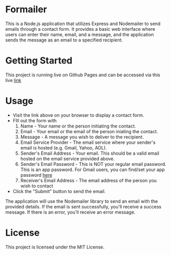 # Formailer

This is a Node.js application that utilizes Express and Nodemailer to send emails through a contact form. It provides a basic web interface where users can enter their name, email, and a message, and the application sends the message as an email to a specified recipient.

# Getting Started
This project is running live on Github Pages and can be accessed via this live [link](https://dimtony.github.io/formailer/)

# Usage
- Visit the link above on your browser to display a contact form.
- FIll out the form with 
  1. Name - Your name or the person initiating the contact.
  2. Email - Your email or the email of the person iniating the contact.
  3. Message - A message you wish to deliver to the recipient.
  4. Email Service Provider - The email service where your sender's email is hosted (e.g. Gmail, Yahoo, AOL).
  5. Sender's Email Address - Your email. This should be a valid email hosted on the email service provided above.
  6. Sender's Email Password - This is NOT your regular email password. This is an app password. For Gmail users, you can find/set your app password [here](https://support.google.com/accounts/answer/185833?hl=en#:~:text=Go%20to%20your%20Google%20Account,the%20page%2C%20select%20App%20passwords.)
  7. Receiver's Email Address - The email address of the person you wish to contact
- Click the "Submit" button to send the email.

The application will use the Nodemailer library to send an email with the provided details. If the email is sent successfully, you'll receive a success message. If there is an error, you'll receive an error message.

# License
This project is licensed under the MIT License.